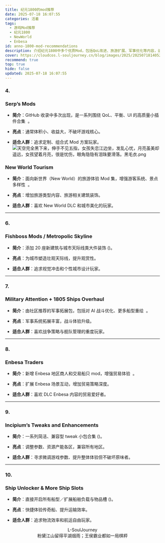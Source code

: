 ```yaml
---
title: 纪元1800的mod推荐
date: 2025-07-18 16:07:55
categories: 活着
tags:
  - 游戏Mod推荐
  - 纪元1800
  - NewWorld
  - Enbesa
id: anno-1800-mod-recommendations
description: 介绍纪元1800中多个优质Mod，包括QoL改进、旅游扩展、军事优化等内容，适合不同玩家需求。
cover: https://cloudcos.l-souljourney.cn/blog/images/2025/20250718140525046.png?imageSlim
recommend: true
top: true
hide: false
updated: 2025-07-18 16:07:55
---
```


### **4.** 
### **Serp’s Mods**

- **简介**：GitHub 收录中多次出现，是一系列围绕 QoL、平衡、UI 的高质量小插件合集  。
    
- **亮点**：通常体积小、收益大，不破坏游戏核心。
    
- **适合人群**：追求定制、组合式 Mod 方案玩家。
![天空完全黑下来，伸手不见五指，女孩失恋江边坐，发乱心忧，月亮虽美却遥远，女孩望着月亮，很是忧伤，眼角隐隐有泪珠要滑落。黑毛衣.png](https://cloudcos.l-souljourney.cn/blog/images/2025/20250718140525046.png?imageSlim)
### **New World Tourism**


- **简介**：面向新世界（New World）的旅游体验 Mod 集，增强游客系统、景点多样性  。
    
- **亮点**：增加旅游类型内容、旅游相关建筑装饰。
    
- **适合人群**：喜欢 New World DLC 和城市美化的玩家。
    

---

### **6.** 

### **Fishboss Mods / Metropolic Skyline**

- **简介**：添加 20 座新建筑与城市天际线类大件装饰 ()。
    
- **亮点**：为城市塑造壮观天际线，提升观赏性。
    
- **适合人群**：追求视觉冲击和个性城市设计玩家。
    

---

### **7.** 

### **Military Attention + 1805 Ships Overhaul**

- **简介**：由社区推荐的军事拓展包，包括对 AI 战斗优化、更多船型重绘  。
    
- **亮点**：军事系统拓展丰富，战斗体验升级。
    
- **适合人群**：喜欢战争策略与舰队管理的重度玩家。
    

---

### **8.** 

### **Enbesa Traders**

- **简介**：新增 Enbesa 地区商人和交易船只 mod，增强贸易体验  。
    
- **亮点**：扩展 Enbesa 场景互动，增加贸易策略深度。
    
- **适合人群**：喜欢 DLC Enbesa 内容的贸易爱好者。
    

---

### **9.** 

### **Incipium’s Tweaks and Enhancements**

- **简介**：一系列简洁、兼容型 tweak 小包合集 ()。
    
- **亮点**：调整参数、资源产能各区，兼容所有地区。
    
- **适合人群**：寻求微调游戏参数、提升整体体验但不破坏原味者。
    

---

### **10.** 

### **Ship Unlocker & More Ship Slots**

- **简介**：直接开启所有船型／扩展船舶负载与物品槽 ()。
    
- **亮点**：快捷体验传奇船、提升运输效率。
    
- **适合人群**：追求物流效率和航运自由玩家。




<center> L-SoulJourney</center>
<center> 粉黛江山留得平湖烟雨；王侯霸业都如一局棋枰</center>


